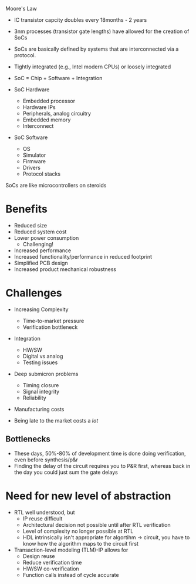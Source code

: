 Moore's Law
- IC transistor capcity doubles every 18months - 2 years
- 3nm processes (transistor gate lengths) have allowed for the creation of SoCs

- SoCs are basically defined by systems that are interconnected via a protocol.
- Tightly integrated (e.g., Intel modern CPUs) or loosely integrated 

- SoC = Chip + Software + Integration

- SoC Hardware
	- Embedded processor
	- Hardware IPs
	- Peripherals, analog circuitry
	- Embedded memory
	- Interconnect
- SoC Software
	- OS
	- Simulator
	- Firmware
	- Drivers
	- Protocol stacks

 SoCs are like microcontrollers on steroids

# Benefits
- Reduced size
- Reduced system cost
- Lower power consumption
	- Challenging!
- Increased performance
- Increased functionality/performance in reduced footprint
- Simplified PCB design
- Increased product mechanical robustness

# Challenges
- Increasing Complexity
	- Time-to-market pressure
	- Verification bottleneck
 - Integration
	 - HW/SW
	 - Digital vs analog
	 - Testing issues
- Deep submicron problems
	- Timing closure
	- Signal integrity
	- Reliability
- Manufacturing costs

- Being late to the market costs a *lot*

## Bottlenecks
- These days, 50%-80% of development time is done doing verification, even before synthesis/p&r
- Finding the delay of the circuit requires you to P&R first, whereas back in the day you could just sum the gate delays

# Need for new level of abstraction
- RTL well understood, but
	- IP reuse difficult
	- Architectural decision not possible until after RTL verification
	- Level of complexity no longer possible at RTL
	- HDL intrinsically isn't appropriate for algortihm -> circuit, you have to know how the algorithm maps to the circuit first
- Transaction-level modeling (TLM)-IP allows for
	- Design reuse
	- Reduce verification time
	- HW/SW co-verification
	- Function calls instead of cycle accurate
